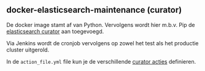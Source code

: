 ## docker-elasticsearch-maintenance (curator)

De docker image stamt af van Python.
Vervolgens wordt hier m.b.v. Pip de [elasticsearch curator](https://github.com/elastic/curator) aan toegevoegd.

Via Jenkins wordt de cronjob vervolgens op zowel het test als het productie cluster uitgerold.

In de `action_file.yml` file kun je de verschillende [curator acties](https://www.elastic.co/guide/en/elasticsearch/client/curator/current/actions.html) definieren.
